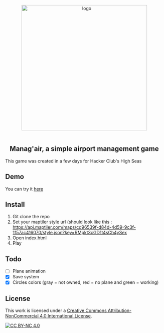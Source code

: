 <p align="center">
  <img src="https://github.com/user-attachments/assets/8b42e5fd-4b7d-4cdc-8c3d-cd84af8c2608" alt="logo" width="400"/><br><br>
  <h2 align="center" >Manag'air, a simple airport management game</h2>
</p>

This game was created in a few days for Hacker Club's High Seas


## Demo
You can try it [here](https://managair.pages.dev/)

## Install

1. Git clone the repo
2. Set your maptiler style url (should look like this : https://api.maptiler.com/maps/cd96539f-d84d-4d59-9c3f-1f57ac416070/style.json?key=RMpkt3cGD1t4sCh4ySex
3. Open index.html
4. Play

## Todo
- [ ] Plane animation
- [x] Save system
- [x] Circles colors (gray = not owned, red = no plane and green = working)

## License
This work is licensed under a
[Creative Commons Attribution-NonCommercial 4.0 International License][cc-by-nc].

[![CC BY-NC 4.0][cc-by-nc-image]][cc-by-nc]

[cc-by-nc]: https://creativecommons.org/licenses/by-nc/4.0/
[cc-by-nc-image]: https://licensebuttons.net/l/by-nc/4.0/88x31.png
